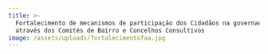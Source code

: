 ```yaml
---
title: >-
  Fortalecimento de mecanismos de participação dos Cidadãos na governação local
  através dos Comités de Bairro e Concelhos Consultivos
image: /assets/uploads/fortalecimentofaa.jpg
---
```


